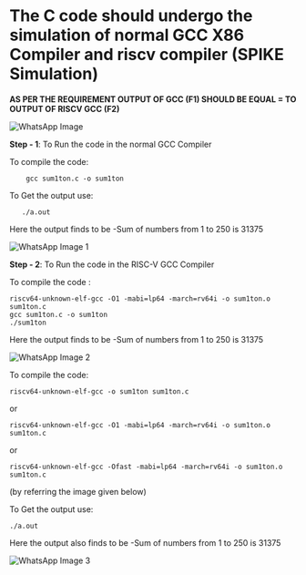 # **The C code should undergo the simulation of normal GCC X86 Compiler and riscv compiler** (**SPIKE Simulation**) 

**AS PER THE REQUIREMENT OUTPUT OF GCC (F1) SHOULD BE EQUAL = TO OUTPUT OF RISCV GCC (F2)**

![WhatsApp Image](https://github.com/ChaithraDgitub/chaithrad/assets/160298555/b443f806-47d8-41da-8bfb-bdce83bff75d)

**Step - 1**: To Run the code in the normal GCC Compiler</p>


  To compile the code: 
            
        gcc sum1ton.c -o sum1ton
   To Get the output use:
       
       ./a.out
  Here the output finds to be -Sum of numbers from 1 to 250 is 31375

![WhatsApp Image 1](https://github.com/ChaithraDgitub/chaithrad/assets/160298555/0a7b3613-3b70-4d0f-8c14-6c0086ceb7bb)

**Step - 2**: To Run the code in the RISC-V GCC Compiler</p>
To compile the code :</p>

    riscv64-unknown-elf-gcc -O1 -mabi=lp64 -march=rv64i -o sum1ton.o sum1ton.c
    gcc sum1ton.c -o sum1ton
    ./sum1ton
 Here the output finds to be -Sum of numbers from 1 to 250 is 31375</p>

  ![WhatsApp Image 2](https://github.com/ChaithraDgitub/chaithrad/assets/160298555/a980e344-c309-4913-92df-a28b1f0a8717)

   To compile the code:
  
    riscv64-unknown-elf-gcc -o sum1ton sum1ton.c
  or
    
    riscv64-unknown-elf-gcc -O1 -mabi=lp64 -march=rv64i -o sum1ton.o sum1ton.c
  or

    riscv64-unknown-elf-gcc -Ofast -mabi=lp64 -march=rv64i -o sum1ton.o sum1ton.c
 (by referring the image given below) </p>
 To Get the output use:

    ./a.out
 Here the output also finds to be -Sum of numbers from 1 to 250 is 31375

![WhatsApp Image 3](https://github.com/ChaithraDgitub/chaithrad/assets/160298555/924f4cd4-ef3e-4424-91c0-010fcc0db36a)

 

